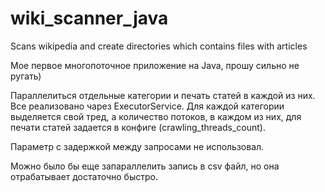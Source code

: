 # wiki_scanner_java
Scans wikipedia and create directories which contains files with articles

Мое первое многопоточное приложение на Java, прошу сильно не ругать)

Параллелиться отдельные категории и печать статей в каждой из них. Все реализовано чарез ExecutorService.
Для каждой категории выделяется свой тред, а количество потоков, в каждом из них, для печати статей задается в конфиге (crawling_threads_count).

Параметр с задержкой между запросами не использовал.

Можно было бы еще запараллелить запись в csv файл, но она отрабатывает достаточно быстро.
